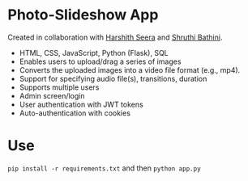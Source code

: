 # Photo-Slideshow App
Created in collaboration with [Harshith Seera](https://github.com/harshithseera) and [Shruthi Bathini](https://github.com/Shruthi1504).

- HTML, CSS, JavaScript, Python (Flask), SQL
- Enables users to upload/drag a series of images
- Converts the uploaded images into a video file format (e.g., mp4).
- Support for specifying audio file(s), transitions, duration
- Supports multiple users
- Admin screen/login
- User authentication with JWT tokens
- Auto-authentication with cookies

# Use

`pip install -r requirements.txt` and then `python app.py`